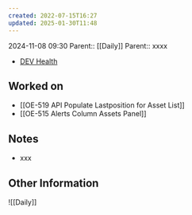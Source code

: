 ```yaml
---
created: 2022-07-15T16:27
updated: 2025-01-30T11:48
---
```

2024-11-08 09:30
Parent:: [[Daily]] 
Parent:: xxxx

- [DEV Health](https://health-configdev.mixtelematics.com/public/mapshow.htm?id=2001&mapid=1A35514B-E08F-4B7C-90B8-CD1774AE8CA3)

## Worked on

- [[OE-519 API Populate Lastposition for Asset List]]
- [[OE-515 Alerts Column Assets Panel]]

## Notes

- xxx

## Other Information

![[Daily]]
